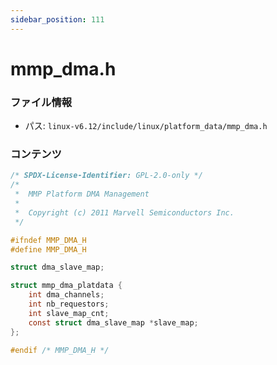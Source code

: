 ```yaml
---
sidebar_position: 111
---
```

# mmp_dma.h

### ファイル情報

- パス: `linux-v6.12/include/linux/platform_data/mmp_dma.h`

### コンテンツ

```h
/* SPDX-License-Identifier: GPL-2.0-only */
/*
 *  MMP Platform DMA Management
 *
 *  Copyright (c) 2011 Marvell Semiconductors Inc.
 */

#ifndef MMP_DMA_H
#define MMP_DMA_H

struct dma_slave_map;

struct mmp_dma_platdata {
	int dma_channels;
	int nb_requestors;
	int slave_map_cnt;
	const struct dma_slave_map *slave_map;
};

#endif /* MMP_DMA_H */

```
